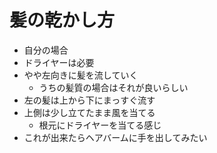 # 髪の乾かし方

- 自分の場合
- ドライヤーは必要
- やや左向きに髪を流していく
  - うちの髪質の場合はそれが良いらしい
- 左の髪は上から下にまっすぐ流す
- 上側は少し立てたまま風を当てる
  - 根元にドライヤーを当てる感じ
- これが出来たらヘアバームに手を出してみたい
